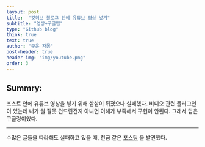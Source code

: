 ```yaml
---
layout: post
title:  "깃허브 블로그 안에 유튜브 영상 넣기"
subtitle: "영상+구글맵"
type: "Github blog"
think: true
text: true
author: "구운 자몽"
post-header: true
header-img: "img/youtube.png"
order: 3
---
```

## Summry:
포스트 안에 유튜브 영상을 넣기 위해 샅샅이 뒤졌으나 실패했다. 비디오 관련 플러그인이 있는데 내가 뭘 잘못 건드린건지 아니면 이해가 부족해서 구현이 안된다. 그래서 답은 구글링이었다.

---

수많은 글들을 따라해도 실패하고 있을 때, 천금 같은 [포스팅](http://www.halryang.net/embed-youtube-responsively/) 을 발견했다. 
